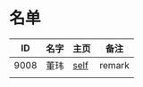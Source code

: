 
# 名单

|  ID    |  名字    |  主页    | 备注     |
| ---- | ---- | ---- | ---- |
|   9008   |   董玮   |  [self](Self-intro.md)    |   remark   |
|      |      |      |      |

